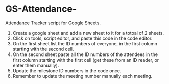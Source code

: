 # GS-Attendance-
Attendance Tracker script for Google Sheets.
1. Create a google sheet and add a new sheet to it for a totoal of 2 sheets. 
2. Click on tools, script editor, and paste this code in the code editor. 
3. On the first sheet list the ID numbers of everyone, in the first column starting with the second cell.
4. On the second sheet paste all the ID numbers of the attendees in the first column starting with the first cell (get these from an ID reader, or enter them manually).
5. Update the milestone ID numbers in the code once. 
6. Remember to update the meeting number manually each meeting.
